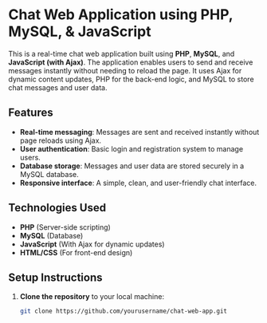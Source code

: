 # Chat Web Application using PHP, MySQL, & JavaScript

This is a real-time chat web application built using **PHP**, **MySQL**, and **JavaScript (with Ajax)**. The application enables users to send and receive messages instantly without needing to reload the page. It uses Ajax for dynamic content updates, PHP for the back-end logic, and MySQL to store chat messages and user data.

## Features

- **Real-time messaging**: Messages are sent and received instantly without page reloads using Ajax.
- **User authentication**: Basic login and registration system to manage users.
- **Database storage**: Messages and user data are stored securely in a MySQL database.
- **Responsive interface**: A simple, clean, and user-friendly chat interface.

## Technologies Used

- **PHP** (Server-side scripting)
- **MySQL** (Database)
- **JavaScript** (With Ajax for dynamic updates)
- **HTML/CSS** (For front-end design)

## Setup Instructions

1. **Clone the repository** to your local machine:

   ```bash
   git clone https://github.com/yourusername/chat-web-app.git
